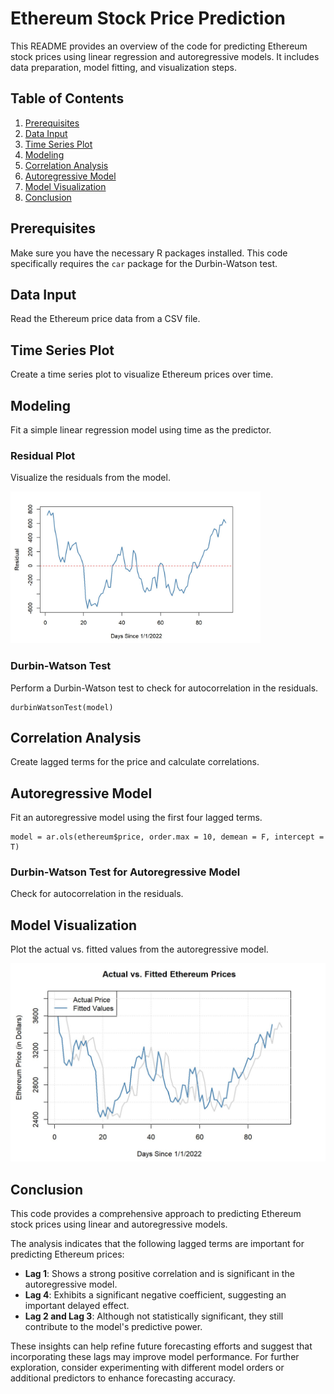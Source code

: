 # Ethereum Stock Price Prediction  
    
This README provides an overview of the code for predicting Ethereum stock prices using linear regression and autoregressive models. It includes data preparation, model fitting, and visualization steps.
 
## Table of Contents 
1. [Prerequisites](#prerequisites) 
2. [Data Input](#data-input) 
3. [Time Series Plot](#time-series-plot) 
4. [Modeling](#modeling)
5. [Correlation Analysis](#correlation-analysis)
6. [Autoregressive Model](#autoregressive-model)
7. [Model Visualization](#model-visualization)
8. [Conclusion](#conclusion)

## Prerequisites

Make sure you have the necessary R packages installed. This code specifically requires the `car` package for the Durbin-Watson test.

## Data Input

Read the Ethereum price data from a CSV file.

## Time Series Plot

Create a time series plot to visualize Ethereum prices over time.

## Modeling

Fit a simple linear regression model using time as the predictor.

### Residual Plot

Visualize the residuals from the model.

<img src="https://github.com/RoryQo/Ethereum-Stock-Price-Prediction/blob/main/Graph2.jpg" alt="Graph 2" style="width:400px"/>


### Durbin-Watson Test

Perform a Durbin-Watson test to check for autocorrelation in the residuals.

```
durbinWatsonTest(model)
```

## Correlation Analysis

Create lagged terms for the price and calculate correlations.

## Autoregressive Model

Fit an autoregressive model using the first four lagged terms.

```
model = ar.ols(ethereum$price, order.max = 10, demean = F, intercept = T)
```

### Durbin-Watson Test for Autoregressive Model

Check for autocorrelation in the residuals.

## Model Visualization

Plot the actual vs. fitted values from the autoregressive model.

<img src="https://github.com/RoryQo/Ethereum-Stock-Price-Prediction/blob/main/graph1.jpg" alt="Ethereum Price Prediction" style="width:600px"/>


## Conclusion

This code provides a comprehensive approach to predicting Ethereum stock prices using linear and autoregressive models.

The analysis indicates that the following lagged terms are important for predicting Ethereum prices:
- **Lag 1**: Shows a strong positive correlation and is significant in the autoregressive model.
- **Lag 4**: Exhibits a significant negative coefficient, suggesting an important delayed effect.
- **Lag 2 and Lag 3**: Although not statistically significant, they still contribute to the model's predictive power.

These insights can help refine future forecasting efforts and suggest that incorporating these lags may improve model performance. For further exploration, consider experimenting with different model orders or additional predictors to enhance forecasting accuracy.
